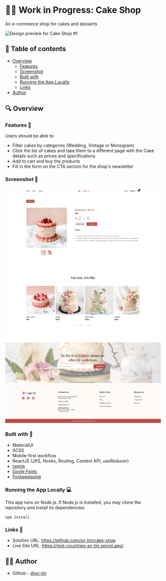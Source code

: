 # 👩‍💻 Work in Progress: Cake Shop
An e-commerce shop for cakes and desserts

![Design preview for Cake Shop #1](src/assets/cakeit-landing.jpg)

## 📖 Table of contents
  - [Overview](#overview)
    - [Features](#features)
    - [Screenshot](#screenshot)
    - [Built with](#built-with)
    - [Running the App Locally](#running-the-app-locally)
    - [Links](#links)
- [Author](#author)

## 🔍 Overview

### Features 📂

Users should be able to:

- Filter cakes by categories (Wedding, Vintage or Monogram)
- Click the list of cakes and take them to a different page with the Cake details such as prices and specifications
- Add to cart and buy the products
- Fill in the form on the CTA section for the shop's newsletter

### Screenshot 📸

![Design preview for Cake Shop #2](src/assets/cakeit-product.jpg)

### Built with 🔨

- MaterialUI
- SCSS
- Mobile-first workflow
- ReactJS (JXS, Hooks, Routing, Context API, useReducer)
- [npmjs](https://www.npmjs.com/)
- [Goole Fonts](https://fonts.google.com/knowledge)
- [Fontawesome](https://fontawesome.com/)

### Running the App Locally 💻
This app runs on Node.js. If Node.js is installed, you may clone the repository and install its dependencies:
```
npm install
```

### Links 🔗

- Solution URL: https://github.com/sn-tin/cake-shop
- Live Site URL: https://rest-countries-sn-tin.vercel.app/

## 👩‍💻 Author

- Github - [@sn-tin](https://github.com/sn-tin/)